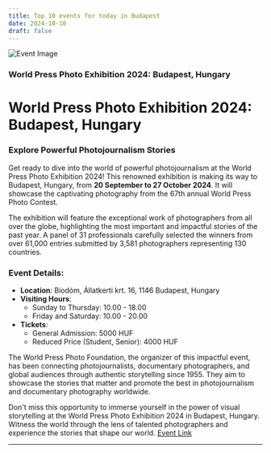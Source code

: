 ```yaml
---
title: Top 10 events for today in Budapest
date: 2024-10-10
draft: false
---
```


![Event Image](https://scontent-cdg4-2.xx.fbcdn.net/v/t39.30808-6/453234887_1079768283519067_8224867178223583682_n.jpg?stp=dst-jpg_s960x960&_nc_cat=101&ccb=1-7&_nc_sid=75d36f&_nc_ohc=DzAV0kcHhGEQ7kNvgGiGM09&_nc_ht=scontent-cdg4-2.xx&_nc_gid=AXbgjgXIhpbhdY7c0INQOTU&oh=00_AYD4AxFI-GFQ89_oZpUQCMzkj5AbtVFS0yhKTk-OvlGOxw&oe=670D0C10)

 ### World Press Photo Exhibition 2024: Budapest, Hungary

# World Press Photo Exhibition 2024: Budapest, Hungary

### Explore Powerful Photojournalism Stories

Get ready to dive into the world of powerful photojournalism at the World Press Photo Exhibition 2024! This renowned exhibition is making its way to Budapest, Hungary, from **20 September to 27 October 2024**. It will showcase the captivating photography from the 67th annual World Press Photo Contest. 

The exhibition will feature the exceptional work of photographers from all over the globe, highlighting the most important and impactful stories of the past year. A panel of 31 professionals carefully selected the winners from over 61,000 entries submitted by 3,581 photographers representing 130 countries.

### Event Details:
- **Location**: Biodóm, Állatkerti krt. 16, 1146 Budapest, Hungary
- **Visiting Hours**:
  - Sunday to Thursday: 10.00 - 18.00
  - Friday and Saturday: 10.00 - 20.00
- **Tickets**:
  - General Admission: 5000 HUF
  - Reduced Price (Student, Senior): 4000 HUF

The World Press Photo Foundation, the organizer of this impactful event, has been connecting photojournalists, documentary photographers, and global audiences through authentic storytelling since 1955. They aim to showcase the stories that matter and promote the best in photojournalism and documentary photography worldwide.

Don't miss this opportunity to immerse yourself in the power of visual storytelling at the World Press Photo Exhibition 2024 in Budapest, Hungary. Witness the world through the lens of talented photographers and experience the stories that shape our world.
[Event Link](https://facebook.com/events/496137842816624)

---
